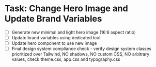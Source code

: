 # Task: Change Hero Image and Update Brand Variables

- [ ] Generate new minimal and light hero image (16:9 aspect ratio)
- [ ] Update brand variables using dedicated tool
- [ ] Update hero component to use new image
- [ ] Final design system compliance check - verify design system classes prioritized over Tailwind, NO shadows, NO custom CSS, NO arbitrary values, check theme.css, app.css and typography.css